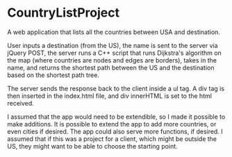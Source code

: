 # CountryListProject
 A web application that lists all the countries between USA and destination. 

User inputs a destination (from the US), the name is sent to the server via jQuery POST,
the server runs a C++ script that runs Dijkstra's algorithm on the map (where
countries are nodes and edges are borders), takes in the name, and returns the
shortest path between the US and the destination based on the shortest path
tree.

The server sends the response back to the client inside a ul tag. A div tag is
then inserted in the index.html file, and div innerHTML is set to the html
received.

I assumed that the app would need to be extendible, so I made it possible to make additions.
It is possible to extend the app to add more countries, or even cities if desired. The app 
could also serve more functions, if desired. I assumed that if this was a project for a client, which might be outside the US, they might want to be able to choose the starting point. 


